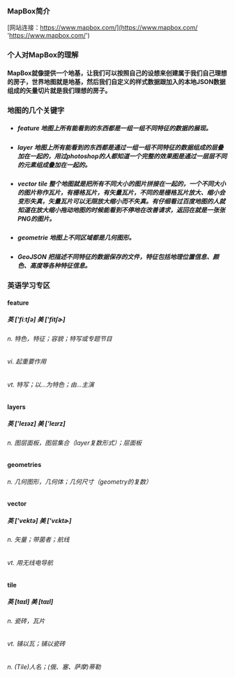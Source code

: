 ### MapBox简介

[网站连接：https://www.mapbox.com/](https://www.mapbox.com/ 'https://www.mapbox.com/')

### 个人对MapBox的理解

#### MapBox就像提供一个地基，让我们可以按照自己的设想来创建属于我们自己理想的房子，世界地图就是地基，然后我们自定义的样式数据跟加入的本地JSON数据组成的矢量切片就是我们理想的房子。

### 地图的几个关键字

* ##### feature 地图上所有能看到的东西都是一组一组不同特征的数据的展现。
* ##### layer 地图上所有能看到的东西都是通过一组一组不同特征的数据组成的层叠加在一起的，用过photoshop的人都知道一个完整的效果图是通过一层层不同的元素组成叠加在一起的。
* ##### vector tile 整个地图就是把所有不同大小的图片拼接在一起的，一个不同大小的图片称作瓦片，有栅格瓦片，有矢量瓦片，不同的是栅格瓦片放大、缩小会变形失真，矢量瓦片可以无限放大缩小而不失真。有仔细看过百度地图的人就知道在放大缩小拖动地图的时候能看到不停地在改善请求，返回在就是一张张PNG的图片。
* ##### geometrie 地图上不同区域都是几何图形。
* ##### GeoJSON 把描述不同特征的数据保存的文件，特征包括地理位置信息、颜色、高度等各种特征信息。


### 英语学习专区

#### feature
##### 英 ['fiːtʃə]  美 ['fitʃɚ] 
###### n. 特色，特征；容貌；特写或专题节目
###### vi. 起重要作用
###### vt. 特写；以…为特色；由…主演

#### layers
##### 英 ['leɪəz]  美 ['leɪrz] 
###### n. 图层面板，图层集合（layer复数形式）；层面板

#### geometries
###### n. 几何图形，几何体；几何尺寸（geometry的复数）

#### vector
##### 英 ['vektə]  美 ['vɛktɚ] 
###### n. 矢量；带菌者；航线
###### vt. 用无线电导航

#### tile
##### 英 [taɪl]  美 [taɪl] 
###### n. 瓷砖，瓦片
###### vt. 铺以瓦；铺以瓷砖
###### n. (Tile)人名；(俄、塞、萨摩)蒂勒

